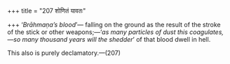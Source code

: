 +++
title = "207 शोणितं यावतः"

+++
‘*Brāhmaṇa’s* *blood*’— falling on the ground as the result of the
stroke of the stick or other weapons;—‘*as many particles of dust this
coagulates,—so many thousand years will the shedder*’ of that blood
dwell in hell.

This also is purely declamatory.—(207)


